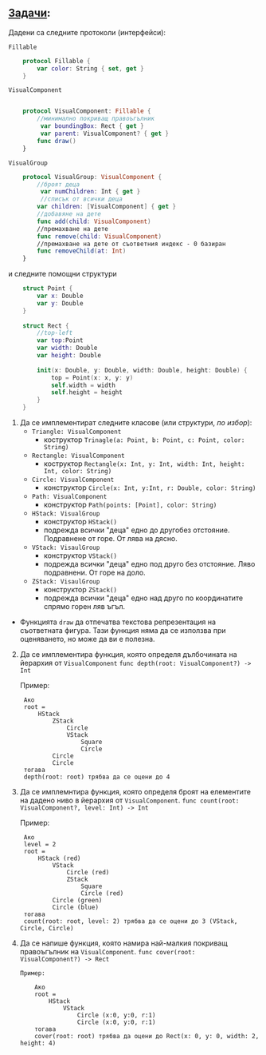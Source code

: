 ## [Задачи](https://github.com/SwiftFMI/swift_2024_2025/blob/main/homework/Swift-%D0%94%D0%BE%D0%BC%D0%B0%D1%88%D0%BD%D0%BE-2.md):

Дадени са следните протоколи (интерфейси):

`Fillable`

```swift
    protocol Fillable {
        var color: String { set, get }
    }
```

`VisualComponent`

```swift

    protocol VisualComponent: Fillable {
        //минимално покриващ правоъгълник
         var boundingBox: Rect { get }
         var parent: VisualComponent? { get }
        func draw()
    }
```
`VisualGroup`

```swift
    protocol VisualGroup: VisualComponent {
        //броят деца
         var numChildren: Int { get }
         //списък от всички деца
        var children: [VisualComponent] { get }
        //добавяне на дете
        func add(child: VisualComponent)
        //премахване на дете
        func remove(child: VisualComponent)
        //премахване на дете от съответния индекс - 0 базиран
        func removeChild(at: Int)
    }
```
и следните помощни структури

```swift    
    struct Point {
        var x: Double
        var y: Double
    }
    
    struct Rect {
        //top-left
        var top:Point
        var width: Double
        var height: Double
        
        init(x: Double, y: Double, width: Double, height: Double) {
            top = Point(x: x, y: y)
            self.width = width
            self.height = height
        }
    }
```
1. Да се имплементират следните класове (или структури, _по избор_):
    * `Triangle: VisualComponent `
        * коструктор `Trinagle(a: Point, b: Point, c: Point, color: String)`
    * `Rectangle: VisualComponent `
        * коструктор `Rectangle(x: Int, y: Int, width: Int, height: Int, color: String)`         
    * `Circle: VisualComponent `
        *  конструктор `Circle(x: Int, y:Int, r: Double, color: String)`
    *  `Path: VisualComponent `
        *  конструктор `Path(points: [Point], color: String)`
    * `HStack: VisualGroup`
        *  конструктор `HStack()`
        *  подрежда всички "деца" едно до другобез отстояние. Подравнене от горе. От лява на дясно.
    * `VStack: VisaulGroup`
        *  конструктор `VStack()`
        *  подрежда всички "деца" едно под друго без отстояние. Ляво подравнени. От горе на доло.
    * `ZStack: VisaulGroup`
        *  конструктор `ZStack()`
        *  подрежда всички "деца" едно над друго по координатите спрямо горен ляв ъгъл.

* Функцията `draw` да отпечатва текстова репрезентация на съответната фигура. Тази функция
няма да се използва при оценяването, но може да ви е полезна.

2. Да се имплементира функция, която определя дълбочината на йерархия от `VisualComponent`
	`func depth(root: VisualComponent?) -> Int`
	
	Пример:
	
		Ако	
		root = 
			HStack
				ZStack
					Circle
					VStack 
						Square
						Circle
				Circle
				Circle
		тогава
		depth(root: roоt) трябва да се оцени до 4
3. Да се имплемнтира функция, която определя броят на елементите на дадено ниво в йерархия от `VisualComponent`. 
	`func count(root: VisualComponent?, level: Int) -> Int`
	
	Пример:
	
		Ако	
		level = 2
		root = 
			HStack (red)
				VStack
					Circle (red)
                    ZStack
                        Square
                        Circle (red)
				Circle (green)
				Circle (blue)
		тогава
		count(root: roоt, level: 2) трябва да се оцени до 3 (VStack, Circle, Circle)

4.  Да се напише функция, която намира най-малкия покриващ правоъгълник на `VisualComponent`.
        `func cover(root: VisualComponent?) -> Rect`
        
        Пример:
        
            Ако    
            root = 
                HStack
                    VStack
                        Circle (x:0, y:0, r:1)
                        Circle (x:0, y:0, r:1)
            тогава
            cover(root: roоt) трябва да оцени до Rect(x: 0, y: 0, width: 2, height: 4)
